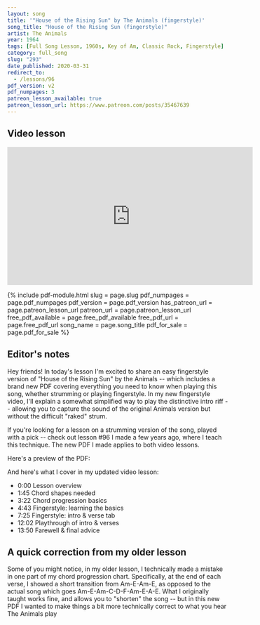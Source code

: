 ```yaml
---
layout: song
title: '"House of the Rising Sun" by The Animals (fingerstyle)'
song_title: "House of the Rising Sun (fingerstyle)"
artist: The Animals
year: 1964
tags: [Full Song Lesson, 1960s, Key of Am, Classic Rock, Fingerstyle]
category: full_song
slug: "293"
date_published: 2020-03-31
redirect_to:
  - /lessons/96
pdf_version: v2
pdf_numpages: 3
patreon_lesson_available: true
patreon_lesson_url: https://www.patreon.com/posts/35467639
---
```




## Video lesson

<!-- Coming soon... -->

<iframe width="560" height="315" src="https://www.youtube.com/embed/KibnZCT6oYM" frameborder="0" allow="accelerometer; autoplay; encrypted-media; gyroscope; picture-in-picture" allowfullscreen></iframe>

{% include pdf-module.html slug = page.slug pdf_numpages = page.pdf_numpages pdf_version = page.pdf_version has_patreon_url = page.patreon_lesson_url patreon_url = page.patreon_lesson_url free_pdf_available = page.free_pdf_available free_pdf_url = page.free_pdf_url song_name = page.song_title pdf_for_sale = page.pdf_for_sale %}

## Editor's notes

Hey friends! In today's lesson I'm excited to share an easy fingerstyle version of "House of the Rising Sun" by the Animals -- which includes a brand new PDF covering everything you need to know when playing this song, whether strumming or playing fingerstyle. In my new fingerstyle video, I'll explain a somewhat simplified way to play the distinctive intro riff -- allowing you to capture the sound of the original Animals version but without the difficult "raked" strum.

If you're looking for a lesson on a strumming version of the song, played with a pick -- check out lesson #96 I made a few years ago, where I teach this technique. The new PDF I made applies to both video lessons.

Here's a preview of the PDF:

And here's what I cover in my updated video lesson:

- 0:00 Lesson overview
- 1:45 Chord shapes needed
- 3:22 Chord progression basics
- 4:43 Fingerstyle: learning the basics
- 7:25 Fingerstyle: intro & verse tab
- 12:02 Playthrough of intro & verses
- 13:50 Farewell & final advice

## A quick correction from my older lesson

Some of you might notice, in my older lesson, I technically made a mistake in one part of my chord progression chart. Specifically, at the end of each verse, I showed a short transition from Am-E-Am-E, as opposed to the actual song which goes Am-E-Am-C-D-F-Am-E-A-E. What I originally taught works fine, and allows you to "shorten" the song -- but in this new PDF I wanted to make things a bit more technically correct to what you hear The Animals play
